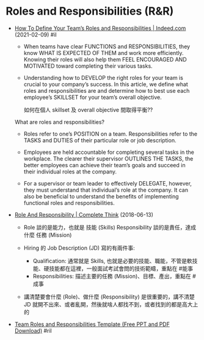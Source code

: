 # Roles and Responsibilities (R&R)


  - [How To Define Your Team’s Roles and Responsibilities \| Indeed\.com](https://www.indeed.com/career-advice/career-development/team-roles-and-responsibilities) (2021-02-09) #il

      - When teams have clear FUNCTIONS and RESPONSIBILITIES, they know WHAT IS EXPECTED OF THEM and work more efficiently. Knowing their roles will also help them FEEL ENCOURAGED AND MOTIVATED toward completing their various tasks.

      - Understanding how to DEVELOP the right roles for your team is crucial to your company’s success. In this article, we define what roles and responsibilities are and determine how to best use each employee’s SKILLSET for your team’s overall objective.

        如何在個人 skillset 及 overall objective 間取得平衡??

    What are roles and responsibilities?

      - Roles refer to one’s POSITION on a team. Responsibilities refer to the TASKS and DUTIES of their particular role or job description.

      - Employees are held accountable for completing several tasks in the workplace. The clearer their supervisor OUTLINES THE TASKS, the better employees can achieve their team’s goals and succeed in their individual roles at the company.

      - For a supervisor or team leader to effectively DELEGATE, however, they must understand that individual’s role at the company. It can also be beneficial to understand the benefits of implementing functional roles and responsibilities.

  - [Role And Responsibility \| Complete Think](https://rickhw.github.io/2018/06/13/Management/Role-And-Responsibility/) (2018-06-13)

      - Role 談的是能力，也就是 技能 (Skills) Responsibility 談的是責任，達成什麼 任務 (Mission)

      - Hiring 的 Job Description (JD) 寫的有兩件事:

          - Qualification: 通常就是 Skills, 也就是必要的技能、職能，不管是軟技能、硬技能都在這裡，一般面試考試會問的技術範疇，重點在 #能事
          - Responsibilities: 描述主要的任務 (Mission)、目標、產出，重點在 #成事

      - 講清楚要會什麼 (Role)、做什麼 (Responsibility) 是很重要的，講不清楚 JD 就開不出來、或者亂開，然後就啥人都找不到，或者找到的都是高大上的

  - [Team Roles and Responsibilities Template \(Free PPT and PDF Download\)](https://workshopbank.com/team-roles-responsibilities) #ril
